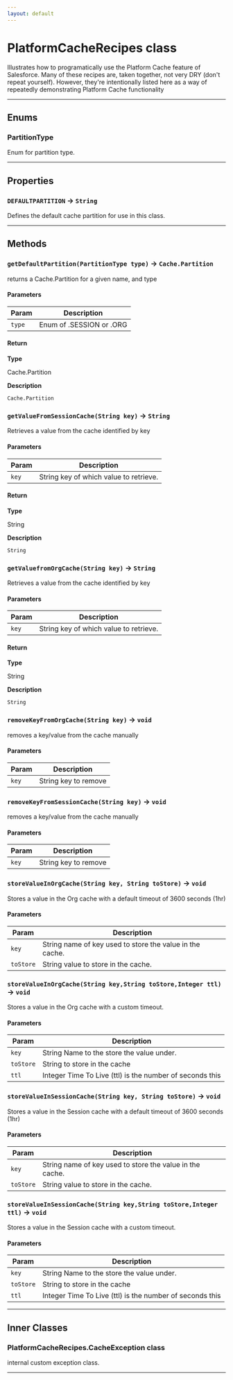 ```yaml
---
layout: default
---
```

# PlatformCacheRecipes class

Illustrates how to programatically use the Platform Cache feature of Salesforce. Many of these recipes are, taken together, not very DRY (don't repeat yourself). However, they're intentionally listed here as a way of repeatedly demonstrating Platform Cache functionality

---
## Enums
### PartitionType


 Enum for partition type.

---
## Properties

### `DEFAULTPARTITION` → `String`

Defines the default cache partition for use in this class.

---
## Methods
### `getDefaultPartition(PartitionType type)` → `Cache.Partition`

returns a Cache.Partition for a given name, and type

#### Parameters
|Param|Description|
|-----|-----------|
|`type` |   Enum of .SESSION or .ORG |

#### Return

**Type**

Cache.Partition

**Description**

`Cache.Partition`

### `getValueFromSessionCache(String key)` → `String`

Retrieves a value from the cache identified by key

#### Parameters
|Param|Description|
|-----|-----------|
|`key` |    String key of which value to retrieve. |

#### Return

**Type**

String

**Description**

`String`

### `getValuefromOrgCache(String key)` → `String`

Retrieves a value from the cache identified by key

#### Parameters
|Param|Description|
|-----|-----------|
|`key` |    String key of which value to retrieve. |

#### Return

**Type**

String

**Description**

`String`

### `removeKeyFromOrgCache(String key)` → `void`

removes a key/value from the cache manually

#### Parameters
|Param|Description|
|-----|-----------|
|`key` |    String key to remove |

### `removeKeyFromSessionCache(String key)` → `void`

removes a key/value from the cache manually

#### Parameters
|Param|Description|
|-----|-----------|
|`key` |    String key to remove |

### `storeValueInOrgCache(String key, String toStore)` → `void`

Stores a value in the Org cache with a default timeout of 3600 seconds (1hr)

#### Parameters
|Param|Description|
|-----|-----------|
|`key` |      String name of key used to store the value in the cache. |
|`toStore` |  String value to store in the cache. |

### `storeValueInOrgCache(String key,String toStore,Integer ttl)` → `void`

Stores a value in the Org cache with a custom timeout.

#### Parameters
|Param|Description|
|-----|-----------|
|`key` |      String Name to the store the value under. |
|`toStore` |  String to store in the cache |
|`ttl` |      Integer Time To Live (ttl) is the number of seconds this |

### `storeValueInSessionCache(String key, String toStore)` → `void`

Stores a value in the Session cache with a default timeout of 3600 seconds (1hr)

#### Parameters
|Param|Description|
|-----|-----------|
|`key` |      String name of key used to store the value in the cache. |
|`toStore` |  String value to store in the cache. |

### `storeValueInSessionCache(String key,String toStore,Integer ttl)` → `void`

Stores a value in the Session cache with a custom timeout.

#### Parameters
|Param|Description|
|-----|-----------|
|`key` |      String Name to the store the value under. |
|`toStore` |  String to store in the cache |
|`ttl` |      Integer Time To Live (ttl) is the number of seconds this |

---
## Inner Classes

### PlatformCacheRecipes.CacheException class

internal custom exception class.

---
